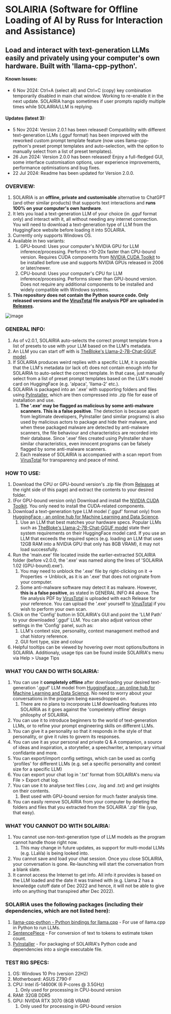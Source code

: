 # SOLAIRIA (Software for Offline Loading of AI by Russ for Interaction and Assistance)
## Load and interact with text-generation LLMs easily and privately using your computer's own hardware. Built with 'llama-cpp-python'.

#### Known Issues:
  - 6 Nov 2024: Ctrl+A (select all) and Ctrl+C (copy) key combination temporarily disabled in main chat window. Working to re-enable it in the next update. SOLAIRIA hangs sometimes if user prompts rapidly multiple times while SOLAIRIA/LLM is replying.

#### Updates (latest 3):
  - 5 Nov 2024: Version 2.0.1 has been released! Compatibility with different text-generation LLMs (.gguf format) has been improved with the reworked custom prompt template feature (now uses llama-cpp-python's preset prompt templates and auto-selection, with the option to manually select from a list of preset templates).
  - 26 Jun 2024: Version 2.0.0 has been released! Enjoy a full-fledged GUI, some interface customisation options, user experience improvements, performance optimisations and bug fixes.
  - 22 Jul 2024: Readme has been updated for Version 2.0.0.

### OVERVIEW:
1) SOLAIRIA is an **offline, private and customisable** alternative to ChatGPT (and other similar products) that supports text interactions and **runs 100% on your computer's own hardware**.
2) It lets you load a text-generation LLM of your choice (in .gguf format only) and interact with it, all without needing any internet connection. You will need to download a text-generation type of LLM from the HuggingFace website before loading it into SOLAIRIA.
3) Currently only supports Windows OS.
4) Available in two variants:
    1) GPU-bound: Uses your computer's NVIDIA GPU for LLM inference/processing. Performs >10-20x faster than CPU-bound version. Requires CUDA components from [NVIDIA CUDA Toolkit](https://developer.nvidia.com/cuda-downloads) to be installed before use and supports NVIDIA GPUs released in 2006 or later/newer.
    2) CPU-bound: Uses your computer's CPU for LLM inference/processing. Performs slower than GPU-bound version. Does not require any additional components to be installed and widely compatible with Windows systems.
5) **This repository does not contain the Python source code. Only released versions and the [VirusTotal](https://www.virustotal.com) file analysis PDF are uploaded in [Releases](https://github.com/rrrusst/solairia/releases).**
   
![image](https://github.com/user-attachments/assets/cea7d16b-ce1f-489d-9d7a-51e2a28df920)

### GENERAL INFO:
1) As of v2.0.1, SOLAIRIA auto-selects the correct prompt template from a list of presets to use with your LLM based on the LLM's metadata.
2) An LLM you can start off with is [TheBloke's Llama-2-7B-Chat-GGUF model](https://huggingface.co/TheBloke/Llama-2-7B-Chat-GGUF).
3) If SOLAIRIA produces weird replies with a specific LLM, it is possible that the LLM's metadata (or lack of) does not contain enough info for SOLAIRIA to auto-select the correct template. In that case, just manually select from a list of preset prompt templates based on the LLM's model card on HuggingFace (e.g. 'alpaca', 'llama-2' etc.).
4) SOLAIRIA is packaged into an '.exe' with supporting folders and files using [PyInstaller](https://github.com/pyinstaller/pyinstaller), which are then compressed into .zip file for ease of installation and use.
    1) **The '.exe' may be flagged as malicious by some anti-malware scanners. This is a false positive**. The detection is because apart from legitimate developers, PyInstaller (and similar programs) is also used by malicious actors to package and hide their malware, and when these packaged malware are detected by anti-malware scanners, the file behaviour and characteristics are recorded into their database. Since '.exe' files created using PyInstaller share similar characteristics, even innocent programs can be falsely flagged by some anti-malware scanners.
    2) Each realease of SOLAIRIA is accompanied with a scan report from [VirusTotal](https://www.virustotal.com/) for transparency and peace of mind.

### HOW TO USE:
1) Download the CPU or GPU-bound version's .zip file (from [Releases](https://github.com/rrrusst/solairia/releases) at the right side of this page) and extract the contents to your desired folder.
2) (For GPU-bound version only) Download and install the [NVIDIA CUDA Toolkit](https://developer.nvidia.com/cuda-downloads). You only need to install the CUDA-related components.
3) Download a text-generation type LLM model ('.gguf' format only) from [HuggingFace - an online hub for Machine Learning and Data Science](https://huggingface.co/models?pipeline_tag=text-generation&sort=trending&search=gguf).
    1) Use an LLM that best matches your hardware specs. Popular LLMs such as [TheBloke's Llama-2-7B-Chat-GGUF model](https://huggingface.co/TheBloke/Llama-2-7B-Chat-GGUF) state their system requirements on their HuggingFace model card. If you use an LLM that exceeds the required specs (e.g. loading an LLM that uses 12GB RAM into a NVIDIA GPU that only has 8GB VRAM), it may not load successfully.
5) Run the 'main.exe' file located inside the earlier-extracted SOLAIRIA folder (before v2.0.0, the '.exe' was named along the lines of 'SOLAIRIA 1.02 (GPU-bound).exe').
    1) You may need to unblock the '.exe' file by right-clicking on it -> Properties -> Unblock, as it is an '.exe' that does not originate from your computer.
    2) Some anti-malware software may detect it as malware. However, **this is a false positive**, as stated in GENERAL INFO #4 above. The file analysis PDF by [VirusTotal](https://www.virustotal.com) is uploaded with each Release for your reference. You can upload the '.exe' yourself to [VirusTotal](https://www.virustotal.com) if you wish to perform your own scan.
6) Click on the 'Config' button in SOLAIRIA's GUI and point the 'LLM Path' to your downloaded '.gguf' LLM. You can also adjust various other settings in the 'Config' panel, such as:
    1) LLM's context size, personality, context management method and chat history reference.
    2) GUI font type, size and colour
5) Helpful tooltips can be viewed by hovering over most options/buttons in SOLAIRIA. Additionaly, usage tips can be found inside SOLAIRIA's menu via Help > Usage Tips

### WHAT YOU CAN DO WITH SOLAIRIA:
1) You can use it **completely offline** after downloading your desired text-generation '.gguf' LLM model from [HuggingFace - an online hub for Machine Learning and Data Science](https://huggingface.co/models?pipeline_tag=text-generation&sort=trending&search=gguf). No need to worry about your conversations in the program being eavesdropped on.
    1) There are no plans to incorporate LLM downloading features into SOLAIRIA as it goes against the 'compeletely offline' design philosphy of SOLAIRIA.
2) You can use it to introduce beginners to the world of text-generation LLMs, or to refine your prompt engineering skills on different LLMs.
3) You can give it a personality so that it responds in the style of that personality, or give it rules to govern its responses.
4) You can use it as your personal and private Q & A companion, a source of ideas and inspiration, a storyteller, a speechwriter, a temporary virtual confidante and more.
5) You can export/import config settings, which can be used as config 'profiles' for different LLMs (e.g. set a specific personality and context size for a specific LLM)
6) You can export your chat log in '.txt' format from SOLAIRIA's menu via File > Export chat log.
7) You can use it to analyse text files (.csv, .log and .txt) and get insights on their contents.
    1) Best used with GPU-bound version for much faster analysis time.
8) You can easily remove SOLAIRIA from your computer by deleting the folders and files that you extracted from the SOLAIRIA '.zip' file (yup, that easy).

### WHAT YOU CANNOT DO WITH SOLAIRIA:
1) You cannot use non-text-generation type of LLM models as the program cannot handle those right now.
    1) This may change in future updates, as support for multi-modal LLMs (e.g. LLaVa) is being looked into.
2) You cannot save and load your chat session. Once you close SOLAIRIA, your conversation is gone. Re-launching will start the conversation from a blank slate.
3) It cannot access the Internet to get info. All info it provides is based on the LLM loaded and the date it was trained with (e.g. Llama 2 has a knowledge cutoff date of Dec 2022 and hence, it will not be able to give info on anything that transpired after Dec 2022).

### SOLAIRIA uses the following packages (including their dependencies, which are not listed here):
1) [llama-cpp-python - Python bindings for llama.cpp](https://github.com/abetlen/llama-cpp-python) - For use of llama.cpp in Python to run LLMs.
2) [SentencePiece](https://github.com/google/sentencepiece) - For conversion of text to tokens to estimate token count.
3) [PyInstaller](https://github.com/pyinstaller/pyinstaller) - For packaging of SOLAIRIA's Python code and dependencies into a single executable file.

### TEST RIG SPECS:
1) OS: Windows 10 Pro (version 22H2)
2) Motherboard: ASUS Z790-F
3) CPU: Intel i5-14600K (6 P-cores @ 3.5GHz)
    1) Only used for processing in CPU-bound version
4) RAM: 32GB DDR5
5) GPU: NVIDIA RTX 3070 (8GB VRAM)
    1) Only used for processing in GPU-bound version
